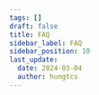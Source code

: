 ```yaml
---
tags: []
draft: false
title: FAQ
sidebar_label: FAQ
sidebar_position: 10
last_update:
  date: 2024-03-04
  author: hungtcs
---
```

